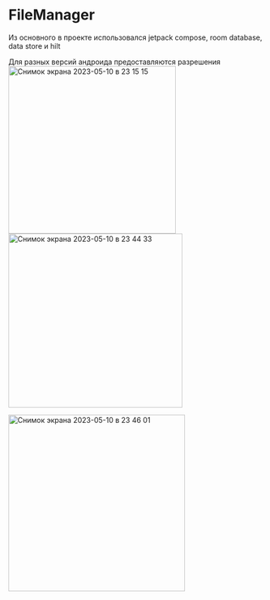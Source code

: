 # FileManager

Из основного в проекте использовался jetpack compose, room database, data store и hilt

Для разных версий андроида предоставляются разрешения
<img width="330" alt="Снимок экрана 2023-05-10 в 23 15 15" src="https://github.com/dkkdark/FileManager/assets/49618961/7e0cfa1a-17c3-4bf5-812f-42c75865811c">
<img width="343" alt="Снимок экрана 2023-05-10 в 23 44 33" src="https://github.com/dkkdark/FileManager/assets/49618961/e2f5b9c9-cb85-4109-b6df-dad3dac372aa">

<img width="348" alt="Снимок экрана 2023-05-10 в 23 46 01" src="https://github.com/dkkdark/FileManager/assets/49618961/d25ed521-3e95-4afa-8e19-924d3f96a33a">
